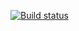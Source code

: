 [![Build status](https://ci.appveyor.com/api/projects/status/mr9bvkee5v78uitx?svg=true)](https://ci.appveyor.com/project/msAleks48516/postmanci)